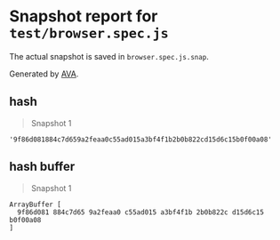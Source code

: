 # Snapshot report for `test/browser.spec.js`

The actual snapshot is saved in `browser.spec.js.snap`.

Generated by [AVA](https://avajs.dev).

## hash

> Snapshot 1

    '9f86d081884c7d659a2feaa0c55ad015a3bf4f1b2b0b822cd15d6c15b0f00a08'

## hash buffer

> Snapshot 1

    ArrayBuffer [
      9f86d081 884c7d65 9a2feaa0 c55ad015 a3bf4f1b 2b0b822c d15d6c15 b0f00a08
    ]
